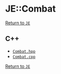 # JE::Combat

[Return to `JE`](/docs/je.md)

## C++

- [`Combat.hpp`](/src/je/Combat.hpp)
- [`Combat.cpp`](/src/je/Combat.cpp)

[Return to `JE`](/docs/je.md)